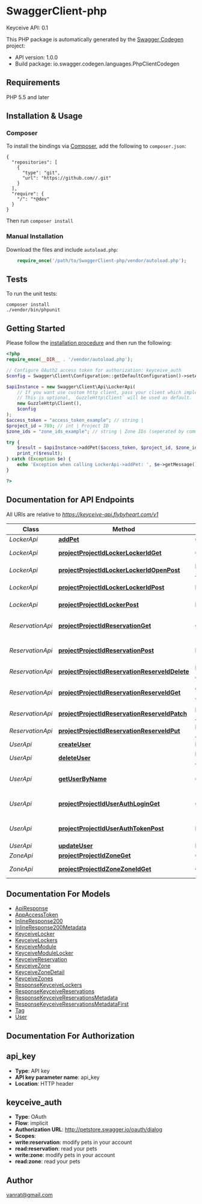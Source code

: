 # SwaggerClient-php
Keyceive API: 0.1

This PHP package is automatically generated by the [Swagger Codegen](https://github.com/swagger-api/swagger-codegen) project:

- API version: 1.0.0
- Build package: io.swagger.codegen.languages.PhpClientCodegen

## Requirements

PHP 5.5 and later

## Installation & Usage
### Composer

To install the bindings via [Composer](http://getcomposer.org/), add the following to `composer.json`:

```
{
  "repositories": [
    {
      "type": "git",
      "url": "https://github.com//.git"
    }
  ],
  "require": {
    "/": "*@dev"
  }
}
```

Then run `composer install`

### Manual Installation

Download the files and include `autoload.php`:

```php
    require_once('/path/to/SwaggerClient-php/vendor/autoload.php');
```

## Tests

To run the unit tests:

```
composer install
./vendor/bin/phpunit
```

## Getting Started

Please follow the [installation procedure](#installation--usage) and then run the following:

```php
<?php
require_once(__DIR__ . '/vendor/autoload.php');

// Configure OAuth2 access token for authorization: keyceive_auth
$config = Swagger\Client\Configuration::getDefaultConfiguration()->setAccessToken('YOUR_ACCESS_TOKEN');

$apiInstance = new Swagger\Client\Api\LockerApi(
    // If you want use custom http client, pass your client which implements `GuzzleHttp\ClientInterface`.
    // This is optional, `GuzzleHttp\Client` will be used as default.
    new GuzzleHttp\Client(),
    $config
);
$access_token = "access_token_example"; // string | 
$project_id = 789; // int | Project ID
$zone_ids = "zone_ids_example"; // string | Zone IDs (seperated by commas) eg. 2,3,10

try {
    $result = $apiInstance->addPet($access_token, $project_id, $zone_ids);
    print_r($result);
} catch (Exception $e) {
    echo 'Exception when calling LockerApi->addPet: ', $e->getMessage(), PHP_EOL;
}

?>
```

## Documentation for API Endpoints

All URIs are relative to *https://keyceive-api.flybyheart.com/v1*

Class | Method | HTTP request | Description
------------ | ------------- | ------------- | -------------
*LockerApi* | [**addPet**](docs/Api/LockerApi.md#addpet) | **GET** /project/{project_id}/locker | Get locker list
*LockerApi* | [**projectProjectIdLockerLockerIdGet**](docs/Api/LockerApi.md#projectprojectidlockerlockeridget) | **GET** /project/{project_id}/locker/{locker_id} | Get locker information
*LockerApi* | [**projectProjectIdLockerLockerIdOpenPost**](docs/Api/LockerApi.md#projectprojectidlockerlockeridopenpost) | **POST** /project/{project_id}/locker/{locker_id}/open | Open Locker
*LockerApi* | [**projectProjectIdLockerLockerIdPost**](docs/Api/LockerApi.md#projectprojectidlockerlockeridpost) | **POST** /project/{project_id}/locker/{locker_id} | Update locker information
*LockerApi* | [**projectProjectIdLockerPost**](docs/Api/LockerApi.md#projectprojectidlockerpost) | **POST** /project/{project_id}/locker | Create new locker
*ReservationApi* | [**projectProjectIdReservationGet**](docs/Api/ReservationApi.md#projectprojectidreservationget) | **GET** /project/{project_id}/reservation | Get locker reservation list
*ReservationApi* | [**projectProjectIdReservationPost**](docs/Api/ReservationApi.md#projectprojectidreservationpost) | **POST** /project/{project_id}/reservation | Create a locker reservation
*ReservationApi* | [**projectProjectIdReservationReserveIdDelete**](docs/Api/ReservationApi.md#projectprojectidreservationreserveiddelete) | **DELETE** /project/{project_id}/reservation/{reserve_id} | Delete/Cancel reservation
*ReservationApi* | [**projectProjectIdReservationReserveIdGet**](docs/Api/ReservationApi.md#projectprojectidreservationreserveidget) | **GET** /project/{project_id}/reservation/{reserve_id} | Get locker reservation detail
*ReservationApi* | [**projectProjectIdReservationReserveIdPatch**](docs/Api/ReservationApi.md#projectprojectidreservationreserveidpatch) | **PATCH** /project/{project_id}/reservation/{reserve_id} | Partial update reservation
*ReservationApi* | [**projectProjectIdReservationReserveIdPut**](docs/Api/ReservationApi.md#projectprojectidreservationreserveidput) | **PUT** /project/{project_id}/reservation/{reserve_id} | Update reservation
*UserApi* | [**createUser**](docs/Api/UserApi.md#createuser) | **POST** /project/{project_id}/user | Create user
*UserApi* | [**deleteUser**](docs/Api/UserApi.md#deleteuser) | **DELETE** /project/{project_id}/user/{user_login} | Delete user
*UserApi* | [**getUserByName**](docs/Api/UserApi.md#getuserbyname) | **GET** /project/{project_id}/user/{user_login} | Get user information by username
*UserApi* | [**projectProjectIdUserAuthLoginGet**](docs/Api/UserApi.md#projectprojectiduserauthloginget) | **GET** /project/{project_id}/user/auth-login | Login page for OAuth2 Implicit Flow
*UserApi* | [**projectProjectIdUserAuthTokenPost**](docs/Api/UserApi.md#projectprojectiduserauthtokenpost) | **POST** /project/{project_id}/user/auth-token | Get access token for API requests
*UserApi* | [**updateUser**](docs/Api/UserApi.md#updateuser) | **PUT** /project/{project_id}/user/{user_login} | Updated user
*ZoneApi* | [**projectProjectIdZoneGet**](docs/Api/ZoneApi.md#projectprojectidzoneget) | **GET** /project/{project_id}/zone | Get zone list
*ZoneApi* | [**projectProjectIdZoneZoneIdGet**](docs/Api/ZoneApi.md#projectprojectidzonezoneidget) | **GET** /project/{project_id}/zone/{zone_id} | Get zone detail, lockers


## Documentation For Models

 - [ApiResponse](docs/Model/ApiResponse.md)
 - [AppAccessToken](docs/Model/AppAccessToken.md)
 - [InlineResponse200](docs/Model/InlineResponse200.md)
 - [InlineResponse200Metadata](docs/Model/InlineResponse200Metadata.md)
 - [KeyceiveLocker](docs/Model/KeyceiveLocker.md)
 - [KeyceiveLockers](docs/Model/KeyceiveLockers.md)
 - [KeyceiveModule](docs/Model/KeyceiveModule.md)
 - [KeyceiveModuleLocker](docs/Model/KeyceiveModuleLocker.md)
 - [KeyceiveReservation](docs/Model/KeyceiveReservation.md)
 - [KeyceiveZone](docs/Model/KeyceiveZone.md)
 - [KeyceiveZoneDetail](docs/Model/KeyceiveZoneDetail.md)
 - [KeyceiveZones](docs/Model/KeyceiveZones.md)
 - [ResponseKeyceiveLockers](docs/Model/ResponseKeyceiveLockers.md)
 - [ResponseKeyceiveReservations](docs/Model/ResponseKeyceiveReservations.md)
 - [ResponseKeyceiveReservationsMetadata](docs/Model/ResponseKeyceiveReservationsMetadata.md)
 - [ResponseKeyceiveReservationsMetadataFirst](docs/Model/ResponseKeyceiveReservationsMetadataFirst.md)
 - [Tag](docs/Model/Tag.md)
 - [User](docs/Model/User.md)


## Documentation For Authorization


## api_key

- **Type**: API key
- **API key parameter name**: api_key
- **Location**: HTTP header

## keyceive_auth

- **Type**: OAuth
- **Flow**: implicit
- **Authorization URL**: http://petstore.swagger.io/oauth/dialog
- **Scopes**: 
 - **write:reservation**: modify pets in your account
 - **read:reservation**: read your pets
 - **write:zone**: modify pets in your account
 - **read:zone**: read your pets


## Author

vanrat@gmail.com


